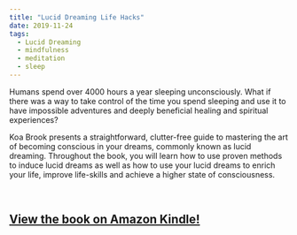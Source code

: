 ```yaml
---
title: "Lucid Dreaming Life Hacks"
date: 2019-11-24
tags:
  - Lucid Dreaming
  - mindfulness
  - meditation
  - sleep
---
```

Humans spend over 4000 hours a year sleeping unconsciously. What if there was a way to take control of the time you spend sleeping and use it to have impossible adventures and deeply beneficial healing and spiritual experiences?

Koa Brook presents a straightforward, clutter-free guide to mastering the art of becoming conscious in your dreams, commonly known as lucid dreaming. Throughout the book, you will learn how to use proven methods to induce lucid dreams as well as how to use your lucid dreams to enrich your life, improve life-skills and achieve a higher state of consciousness.

<br />

## [View the book on Amazon Kindle!](https://read.amazon.co.uk/kp/embed?asin=B081XDNTDQ&preview=newtab&linkCode=kpe&ref_=cm_sw_r_kb_dp_Q4ZiEbY9TT1KK)

<br />
